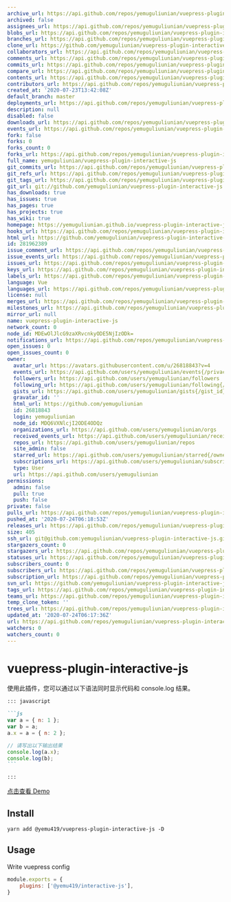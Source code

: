 ```yaml
---
archive_url: https://api.github.com/repos/yemuguliunian/vuepress-plugin-interactive-js/{archive_format}{/ref}
archived: false
assignees_url: https://api.github.com/repos/yemuguliunian/vuepress-plugin-interactive-js/assignees{/user}
blobs_url: https://api.github.com/repos/yemuguliunian/vuepress-plugin-interactive-js/git/blobs{/sha}
branches_url: https://api.github.com/repos/yemuguliunian/vuepress-plugin-interactive-js/branches{/branch}
clone_url: https://github.com/yemuguliunian/vuepress-plugin-interactive-js.git
collaborators_url: https://api.github.com/repos/yemuguliunian/vuepress-plugin-interactive-js/collaborators{/collaborator}
comments_url: https://api.github.com/repos/yemuguliunian/vuepress-plugin-interactive-js/comments{/number}
commits_url: https://api.github.com/repos/yemuguliunian/vuepress-plugin-interactive-js/commits{/sha}
compare_url: https://api.github.com/repos/yemuguliunian/vuepress-plugin-interactive-js/compare/{base}...{head}
contents_url: https://api.github.com/repos/yemuguliunian/vuepress-plugin-interactive-js/contents/{+path}
contributors_url: https://api.github.com/repos/yemuguliunian/vuepress-plugin-interactive-js/contributors
created_at: '2020-07-23T13:42:08Z'
default_branch: master
deployments_url: https://api.github.com/repos/yemuguliunian/vuepress-plugin-interactive-js/deployments
description: null
disabled: false
downloads_url: https://api.github.com/repos/yemuguliunian/vuepress-plugin-interactive-js/downloads
events_url: https://api.github.com/repos/yemuguliunian/vuepress-plugin-interactive-js/events
fork: false
forks: 0
forks_count: 0
forks_url: https://api.github.com/repos/yemuguliunian/vuepress-plugin-interactive-js/forks
full_name: yemuguliunian/vuepress-plugin-interactive-js
git_commits_url: https://api.github.com/repos/yemuguliunian/vuepress-plugin-interactive-js/git/commits{/sha}
git_refs_url: https://api.github.com/repos/yemuguliunian/vuepress-plugin-interactive-js/git/refs{/sha}
git_tags_url: https://api.github.com/repos/yemuguliunian/vuepress-plugin-interactive-js/git/tags{/sha}
git_url: git://github.com/yemuguliunian/vuepress-plugin-interactive-js.git
has_downloads: true
has_issues: true
has_pages: true
has_projects: true
has_wiki: true
homepage: https://yemuguliunian.github.io/vuepress-plugin-interactive-js/
hooks_url: https://api.github.com/repos/yemuguliunian/vuepress-plugin-interactive-js/hooks
html_url: https://github.com/yemuguliunian/vuepress-plugin-interactive-js
id: 281962389
issue_comment_url: https://api.github.com/repos/yemuguliunian/vuepress-plugin-interactive-js/issues/comments{/number}
issue_events_url: https://api.github.com/repos/yemuguliunian/vuepress-plugin-interactive-js/issues/events{/number}
issues_url: https://api.github.com/repos/yemuguliunian/vuepress-plugin-interactive-js/issues{/number}
keys_url: https://api.github.com/repos/yemuguliunian/vuepress-plugin-interactive-js/keys{/key_id}
labels_url: https://api.github.com/repos/yemuguliunian/vuepress-plugin-interactive-js/labels{/name}
language: Vue
languages_url: https://api.github.com/repos/yemuguliunian/vuepress-plugin-interactive-js/languages
license: null
merges_url: https://api.github.com/repos/yemuguliunian/vuepress-plugin-interactive-js/merges
milestones_url: https://api.github.com/repos/yemuguliunian/vuepress-plugin-interactive-js/milestones{/number}
mirror_url: null
name: vuepress-plugin-interactive-js
network_count: 0
node_id: MDEwOlJlcG9zaXRvcnkyODE5NjIzODk=
notifications_url: https://api.github.com/repos/yemuguliunian/vuepress-plugin-interactive-js/notifications{?since,all,participating}
open_issues: 0
open_issues_count: 0
owner:
  avatar_url: https://avatars.githubusercontent.com/u/26818843?v=4
  events_url: https://api.github.com/users/yemuguliunian/events{/privacy}
  followers_url: https://api.github.com/users/yemuguliunian/followers
  following_url: https://api.github.com/users/yemuguliunian/following{/other_user}
  gists_url: https://api.github.com/users/yemuguliunian/gists{/gist_id}
  gravatar_id: ''
  html_url: https://github.com/yemuguliunian
  id: 26818843
  login: yemuguliunian
  node_id: MDQ6VXNlcjI2ODE4ODQz
  organizations_url: https://api.github.com/users/yemuguliunian/orgs
  received_events_url: https://api.github.com/users/yemuguliunian/received_events
  repos_url: https://api.github.com/users/yemuguliunian/repos
  site_admin: false
  starred_url: https://api.github.com/users/yemuguliunian/starred{/owner}{/repo}
  subscriptions_url: https://api.github.com/users/yemuguliunian/subscriptions
  type: User
  url: https://api.github.com/users/yemuguliunian
permissions:
  admin: false
  pull: true
  push: false
private: false
pulls_url: https://api.github.com/repos/yemuguliunian/vuepress-plugin-interactive-js/pulls{/number}
pushed_at: '2020-07-24T06:18:53Z'
releases_url: https://api.github.com/repos/yemuguliunian/vuepress-plugin-interactive-js/releases{/id}
size: 405
ssh_url: git@github.com:yemuguliunian/vuepress-plugin-interactive-js.git
stargazers_count: 0
stargazers_url: https://api.github.com/repos/yemuguliunian/vuepress-plugin-interactive-js/stargazers
statuses_url: https://api.github.com/repos/yemuguliunian/vuepress-plugin-interactive-js/statuses/{sha}
subscribers_count: 0
subscribers_url: https://api.github.com/repos/yemuguliunian/vuepress-plugin-interactive-js/subscribers
subscription_url: https://api.github.com/repos/yemuguliunian/vuepress-plugin-interactive-js/subscription
svn_url: https://github.com/yemuguliunian/vuepress-plugin-interactive-js
tags_url: https://api.github.com/repos/yemuguliunian/vuepress-plugin-interactive-js/tags
teams_url: https://api.github.com/repos/yemuguliunian/vuepress-plugin-interactive-js/teams
temp_clone_token: ''
trees_url: https://api.github.com/repos/yemuguliunian/vuepress-plugin-interactive-js/git/trees{/sha}
updated_at: '2020-07-24T06:17:36Z'
url: https://api.github.com/repos/yemuguliunian/vuepress-plugin-interactive-js
watchers: 0
watchers_count: 0
---
```


# vuepress-plugin-interactive-js

使用此插件，您可以通过以下语法同时显示代码和 console.log 结果。

````md
::: javascript

```js
var a = { n: 1 };
var b = a;
a.x = a = { n: 2 };

// 请写出以下输出结果
console.log(a.x);
console.log(b);
```

:::
````

[点击查看 Demo](https://yemuguliunian.github.io/vuepress-plugin-interactive-js/)

## Install

```shell
yarn add @yemu419/vuepress-plugin-interactive-js -D
```

## Usage

Write vuepress config

```js
module.exports = {
    plugins: ['@yemu419/interactive-js'],
}
```

